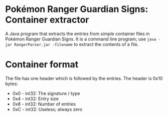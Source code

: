 # Pokémon Ranger Guardian Signs: Container extractor
A Java program that extracts the entries from simple container files in Pokémon Ranger Guardian Signs. It is a command line program;
use ```java -jar RangerParser.jar -filename``` to extract the contents of a file.

# Container format
The file has one header which is followed by the entries. The header is 0x10 bytes:
- 0x0 - int32: The signature / type
- 0x4 - int32: Entry size
- 0x8 - int32: Number of entries
- 0xC - int32: Useless; always zero
